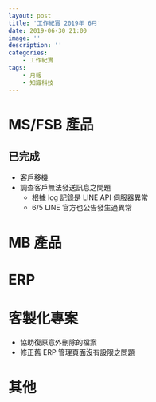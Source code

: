 ```yaml
---
layout: post
title: '工作紀實 2019年 6月'
date: 2019-06-30 21:00
image: ''
description: ''
categories:
    - 工作紀實
tags:
    - 月報
    - 知識科技
---
```


# MS/FSB 產品

## 已完成

* 客戶移機
* 調查客戶無法發送訊息之問題
    + 根據 log 記錄是 LINE API 伺服器異常
    + 6/5 LINE 官方也公告發生過異常

# MB 產品

# ERP

# 客製化專案

* 協助復原意外刪除的檔案
* 修正舊 ERP 管理頁面沒有設限之問題

# 其他
